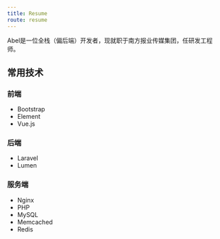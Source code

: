```yaml
---
title: Resume
route: resume
---
```


Abel是一位全栈（偏后端）开发者，现就职于南方报业传媒集团，任研发工程师。



## 常用技术

### 前端

- Bootstrap
- Element
- Vue.js

### 后端

- Laravel
- Lumen

### 服务端

- Nginx
- PHP
- MySQL
- Memcached
- Redis

